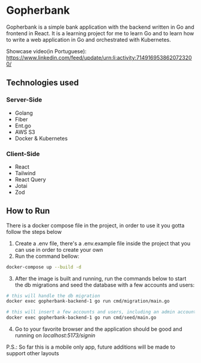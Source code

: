 # Gopherbank

Gopherbank is a simple bank application with the backend written in Go and frontend in React.
It is a learning project for me to learn Go and to learn how to write a web application in Go and orchestrated with Kubernetes.

Showcase video(in Portuguese): https://www.linkedin.com/feed/update/urn:li:activity:7149169538620723200/

## Technologies used

### Server-Side

- Golang
- Fiber
- Ent.go
- AWS S3
- Docker & Kubernetes

### Client-Side

- React
- Tailwind
- React Query
- Jotai
- Zod

## How to Run

There is a docker compose file in the project, in order to use it you gotta follow the steps below

1. Create a .env file, there's a .env.example file inside the project that you can use in order to create your own
2. Run the command bellow:
```sh
docker-compose up --build -d
```
3. After the image is built and running, run the commands below to start the db migrations and seed the database with a few accounts and users:
```sh
# this will handle the db migration
docker exec gopherbank-backend-1 go run cmd/migration/main.go

# this will insert a few accounts and users, including an admin account for testing
docker exec gopherbank-backend-1 go run cmd/seed/main.go 
```

4. Go to your favorite browser and the application should be good and running on *localhost:5173/signin*

P.S.: So far this is a mobile only app, future additions will be made to support other layouts
